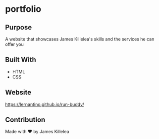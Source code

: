 # portfolio

## Purpose
A website that showcases James Killelea's skills and the services he can offer you 

## Built With
* HTML
* CSS

## Website
https://lernantino.github.io/run-buddy/

## Contribution
Made with ❤️ by James Killelea

 
